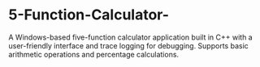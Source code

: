 # 5-Function-Calculator-
A Windows-based five-function calculator application built in C++ with a user-friendly interface and trace logging for debugging. Supports basic arithmetic operations and percentage calculations.
